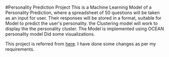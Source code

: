 #Personality Prediction Project
This is a Machine Learning Model of a Personality Prediction, where a spreadsheet of 50 questions will be taken as an input for user. Their responses will be stored in a format, suitable for Model to predict the user's personality. the Clustering model will work to display the the personality cluster. The Model is implemented using OCEAN personality model
Did some visualizations.

This project is referred from [here](https://www.kaggle.com/code/akdagmelih/five-personality-clusters-k-means). I have done some changes as per my requirements.
